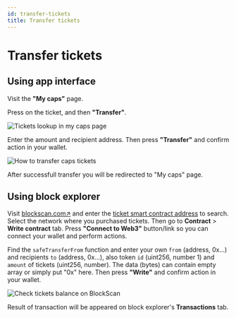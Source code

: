 ```yaml
---
id: transfer-tickets
title: Transfer tickets
---
```


# Transfer tickets

## Using app interface

Visit the **"My caps"** page. 

Press on the ticket, and then **"Transfer"**.

![Tickets lookup in my caps page](/img/tickets-lookup-in-my-caps-page.jpg#modal)

Enter the amount and recipient address. Then press **"Transfer"** and confirm action in your wallet.

![How to transfer caps tickets](/img/how-to-transfer-caps-tickets.jpg)

After successfull transfer you will be redirected to "My caps" page.

## Using block explorer

Visit [blockscan.com↗](https://blockscan.com) and enter the [ticket smart contract address](../smart-contracts/01-tickets.md) to search. Select the network where you purchased tickets. Then go to **Contract** > **Write contract** tab. Press **"Connect to Web3"** button/link so you can connect your wallet and perform actions.

Find the ```safeTransferFrom``` function and enter your own ```from``` (address, 0x...) and recipients ```to``` (address, 0x...), also token ``id`` (uint256, number 1) and ```amount``` of tickets (uint256, number). The data (bytes) can contain empty array or simply put "0x" here. Then press **"Write"** and confirm action in your wallet.

![Check tickets balance on BlockScan](/img/transfer-caps-tickets-using-block-explorer.jpg)

Result of transaction will be appeared on block explorer's **Transactions** tab.